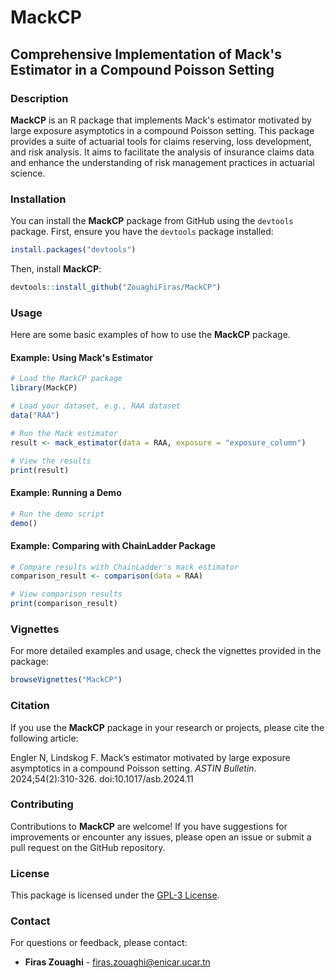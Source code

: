 
# MackCP

## Comprehensive Implementation of Mack's Estimator in a Compound Poisson Setting

### Description

**MackCP** is an R package that implements Mack's estimator motivated by large exposure asymptotics in a compound Poisson setting. This package provides a suite of actuarial tools for claims reserving, loss development, and risk analysis. It aims to facilitate the analysis of insurance claims data and enhance the understanding of risk management practices in actuarial science.

### Installation

You can install the **MackCP** package from GitHub using the `devtools` package. First, ensure you have the `devtools` package installed:

```R
install.packages("devtools")
```

Then, install **MackCP**:

```R
devtools::install_github("ZouaghiFiras/MackCP")
```

### Usage

Here are some basic examples of how to use the **MackCP** package.

#### Example: Using Mack's Estimator

```R
# Load the MackCP package
library(MackCP)

# Load your dataset, e.g., RAA dataset
data("RAA")

# Run the Mack estimator
result <- mack_estimator(data = RAA, exposure = "exposure_column")

# View the results
print(result)
```

#### Example: Running a Demo

```R
# Run the demo script
demo()
```

#### Example: Comparing with ChainLadder Package

```R
# Compare results with ChainLadder's mack estimator
comparison_result <- comparison(data = RAA)

# View comparison results
print(comparison_result)
```

### Vignettes

For more detailed examples and usage, check the vignettes provided in the package:

```R
browseVignettes("MackCP")
```

### Citation

If you use the **MackCP** package in your research or projects, please cite the following article:

Engler N, Lindskog F. Mack’s estimator motivated by large exposure asymptotics in a compound Poisson setting. *ASTIN Bulletin*. 2024;54(2):310-326. doi:10.1017/asb.2024.11

### Contributing

Contributions to **MackCP** are welcome! If you have suggestions for improvements or encounter any issues, please open an issue or submit a pull request on the GitHub repository.

### License

This package is licensed under the [GPL-3 License](https://www.gnu.org/licenses/gpl-3.0.html).

### Contact

For questions or feedback, please contact:

- **Firas Zouaghi** - [firas.zouaghi@enicar.ucar.tn](mailto:firas.zouaghi@enicar.ucar.tn)
